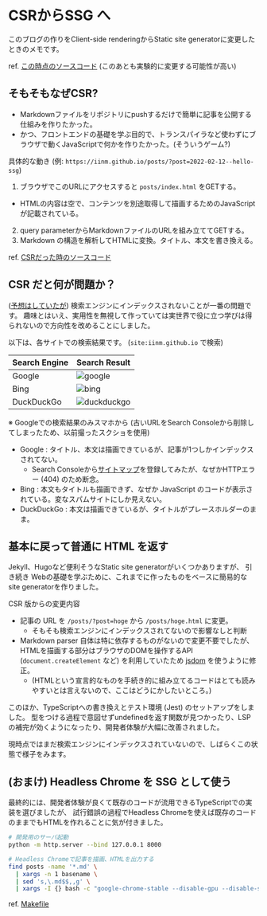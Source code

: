 # CSRからSSG へ

このブログの作りをClient-side renderingからStatic site generatorに変更したときのメモです。

ref. [この時点のソースコード](https://github.com/iinm/iinm.github.io/tree/9654176f3d0600105c2cccdca188dad2c56aa16e) (このあとも実験的に変更する可能性が高い)

## そもそもなぜCSR?

- Markdownファイルをリポジトリにpushするだけで簡単に記事を公開する仕組みを作りたかった。
- かつ、フロントエンドの基礎を学ぶ目的で、トランスパイラなど使わずにブラウザで動くJavaScriptで何かを作りたかった。(そういうゲーム?)

具体的な動き (例: `https://iinm.github.io/posts/?post=2022-02-12--hello-ssg`)

1. ブラウザでこのURLにアクセスすると `posts/index.html` をGETする。

- HTMLの内容は空で、コンテンツを別途取得して描画するためのJavaScriptが記載されている。

2. query parameterからMarkdownファイルのURLを組み立ててGETする。
3. Markdown の構造を解析してHTMLに変換。タイトル、本文を書き換える。

ref. [CSRだった時のソースコード](https://github.com/iinm/iinm.github.io/tree/d0731446106a0b6a94d00947c95a7dbc4dfcd240)

## CSR だと何が問題か？

([予想はしていたが](2021-04-18--starting-a-tech-blog.html#:~:text=%E3%81%A6%E3%83%AC%E3%83%B3%E3%83%80%E3%83%AA%E3%83%B3%E3%82%B0%E3%81%99%E3%82%8B-,document.title,-%E3%81%AA%E3%81%A9%E3%82%92JavaScript)) 検索エンジンにインデックスされないことが一番の問題です。
趣味とはいえ、実用性を無視して作っていては実世界で役に立つ学びは得られないので方向性を改めることにしました。

以下は、各サイトでの検索結果です。 (`site:iinm.github.io` で検索)

| Search Engine | Search Result                                                                                                       |
| ------------- | ------------------------------------------------------------------------------------------------------------------- |
| Google        | ![google](https://user-images.githubusercontent.com/8685693/153705723-6df6f1ba-7aed-4460-8a7f-869090cfcbf3.png)     |
| Bing          | ![bing](https://user-images.githubusercontent.com/8685693/153705721-a3a1dd7c-6d4b-4d6e-aba4-4ae2e1afd20e.png)       |
| DuckDuckGo    | ![duckduckgo](https://user-images.githubusercontent.com/8685693/153705722-7e367d52-bf7c-4f2c-9669-97b82eaff591.png) |

※ Googleでの検索結果のみスマホから (古いURLをSearch Consoleから削除してしまったため、以前撮ったスクショを使用)

- Google : タイトル、本文は描画できているが、記事が1つしかインデックスされてない。
  - Search Consoleから[サイトマップ](../sitemap.txt)を登録してみたが、なぜかHTTPエラー (404) のため断念。
- Bing : 本文もタイトルも描画できず、なぜか JavaScript のコードが表示されている。変なスパムサイトにしか見えない。
- DuckDuckGo : 本文は描画できているが、タイトルがプレースホルダーのまま。

## 基本に戻って普通に HTML を返す

Jekyll、Hugoなど便利そうなStatic site generatorがいくつかありますが、
引き続き Webの基礎を学ぶために、これまでに作ったものをベースに簡易的なsite generatorを作りました。

CSR 版からの変更内容

- 記事の URL を `/posts/?post=hoge` から `/posts/hoge.html` に変更。
  - そもそも検索エンジンにインデックスされてないので影響なしと判断
- Markdown parser 自体は特に依存するものがないので変更不要でしたが、HTMLを描画する部分はブラウザのDOMを操作するAPI (`document.createElement` など) を利用していたため [jsdom](https://github.com/jsdom/jsdom) を使うように修正。
  - (HTMLという宣言的なものを手続き的に組み立てるコードはとても読みやすいとは言えないので、ここはどうにかしたいところ。)

このほか、TypeScriptへの書き換えとテスト環境 (Jest) のセットアップをしました。
型をつける過程で意図せずundefinedを返す関数が見つかったり、LSP の補完が効くようになったり、開発者体験が大幅に改善されました。

現時点ではまだ検索エンジンにインデックスされていないので、しばらくこの状態で様子をみます。

## (おまけ) Headless Chrome を SSG として使う

最終的には、開発者体験が良くて既存のコードが流用できるTypeScriptでの実装を選びましたが、
試行錯誤の過程でHeadless Chromeを使えば既存のコードのままでもHTMLを作れることに気が付きました。

```sh
# 開発用のサーバ起動
python -m http.server --bind 127.0.0.1 8000

# Headless Chromeで記事を描画、HTMLを出力する
find posts -name '*.md' \
  | xargs -n 1 basename \
  | sed 's,\.md$$,,g' \
  | xargs -I {} bash -c "google-chrome-stable --disable-gpu --disable-software-rasterizer --headless --virtual-time-budget=5000 --dump-dom 'http://127.0.0.1:8000/posts/?post={}' > posts/{}.html"
```

ref. [Makefile](https://github.com/iinm/iinm.github.io/commit/9bf527b13cc017b14a49f0174a419be9ae1180c6)
